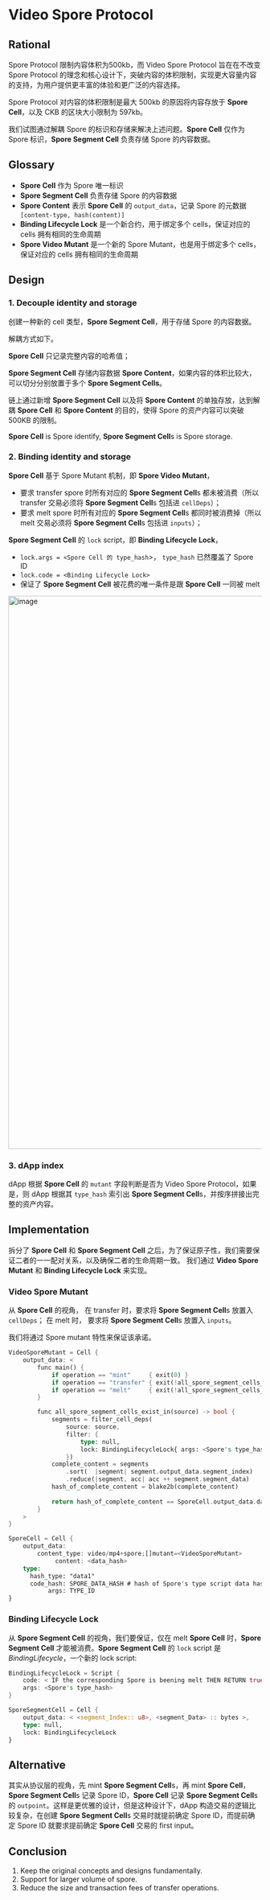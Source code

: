 # Video Spore Protocol

## Rational

Spore Protocol 限制内容体积为500kb，而 Video Spore Protocol 旨在在不改变 Spore Protocol 的理念和核心设计下，突破内容的体积限制，实现更大容量内容的支持，为用户提供更丰富的体验和更广泛的内容选择。

Spore Protocol 对内容的体积限制是最大 500kb 的原因将内容存放于 **Spore Cell**，以及 CKB 的区块大小限制为 597kb。

<!-- 其实从协议设计的视角，我也喜欢单一 cell 的设计，简洁；只是我们这次想从用户的视角，尝试去改进 Spore 协议 -->

我们试图通过解耦 Spore 的标识和存储来解决上述问题。**Spore Cell** 仅作为 Spore 标识，**Spore Segment Cell** 负责存储 Spore 的内容数据。

## Glossary

- **Spore Cell** 作为 Spore 唯一标识
- **Spore Segment Cell** 负责存储 Spore 的内容数据
- **Spore Content** 表示 **Spore Cell** 的 `output_data`，记录 Spore 的元数据 `[content-type, hash(content)]`
- **Binding Lifecycle Lock** 是一个新合约，用于绑定多个 cells，保证对应的 cells 拥有相同的生命周期
- **Spore Video Mutant** 是一个新的 Spore Mutant，也是用于绑定多个 cells，保证对应的 cells 拥有相同的生命周期

## Design

### 1. Decouple identity and storage

创建一种新的 cell 类型，**Spore Segment Cell**，用于存储 Spore 的内容数据。

解耦方式如下。

**Spore Cell** 只记录完整内容的哈希值；

**Spore Segment Cell** 存储内容数据 **Spore Content**，如果内容的体积比较大，可以切分分别放置于多个 **Spore Segment Cells**。

链上通过新增 **Spore Segment Cell** 以及将 **Spore Content** 的单独存放，达到解耦 **Spore Cell** 和 **Spore Content** 的目的，使得 Spore 的资产内容可以突破 500KB 的限制。

**Spore Cell** is Spore identify, **Spore Segment Cell**s is Spore storage.

### 2. Binding identity and storage


<!-- 解耦了 spore 的标识和存储，那就引入了一个问题，就是标识和存储的 cells 是没有硬性联系的，接下来我们要想办法构建起这两者的硬性联系，保证 Spore 的原子性。  -->

<!-- 即可一个 Spore 是存在的，那么它的标识 cell 和存储 cell 都必须存在在链上； 一个 Spore 被销毁了，那么他的标识 cell 和存储 cell 都必须一同被销毁。  -->

**Spore Cell** 基于 Spore Mutant 机制，即 **Spore Video Mutant**，
- 要求 transfer spore 时所有对应的 **Spore Segment Cell**s 都未被消费（所以 transfer 交易必须将 **Spore Segment Cell**s 包括进 `cellDeps`）；
- 要求 melt spore 时所有对应的 **Spore Segment Cell**s 都同时被消费掉（所以 melt 交易必须将  **Spore Segment Cell**s 包括进 `inputs`）；

**Spore Segment Cell** 的 `lock` script，即 **Binding Lifecycle Lock**，
- `lock.args = <Spore Cell 的 type_hash`>， `type_hash` 已然覆盖了 Spore ID
- `lock.code = <Binding Lifecycle Lock>`
- 保证了 **Spore Segment Cell** 被花费的唯一条件是跟 **Spore Cell** 一同被 melt

<img width="1100" alt="image" src="https://github.com/video-spore-protocol/video-spore-protocol/assets/1870648/6cdf6580-820d-47f4-9468-bb820d6945d6">

<!-- RGB++ 通过同构绑定将 CKB Cell 和比特币资产绑定；BRC20 通过 return 0 将 UTXO 和 BRC20 资产绑定；Binding Lifecycle Lock 通过 lock script 将 spore cell 和存储 cell 绑定 -->

### 3. dApp index

dApp 根据 **Spore Cell** 的 `mutant` 字段判断是否为 Video Spore Protocol，如果是，则 dApp 根据其 `type_hash` 索引出 **Spore Segment Cell**s，并按序拼接出完整的资产内容。


## Implementation

拆分了 **Spore Cell** 和 **Spore Segment Cell** 之后，为了保证原子性，我们需要保证二者的一一配对关系，以及确保二者的生命周期一致。
我们通过 **Video Spore Mutant** 和 **Binding Lifecycle Lock** 来实现。

### Video Spore Mutant

从 **Spore Cell** 的视角，
在 transfer 时，要求将 **Spore Segment Cell**s 放置入 `cellDeps`；
在 melt 时，    要求将 **Spore Segment Cell**s 放置入 `inputs`。

我们将通过 Spore mutant 特性来保证该承诺。

```rust
VideoSporeMutant = Cell {
    output_data: <
        func main() {
            if operation == "mint"     { exit(0) }
            if operation == "transfer" { exit(!all_spore_segment_cells_exist_in(Source::CellDep)) }>;
            if operation == "melt"     { exit(!all_spore_segment_cells_exist_in(Source::Input)) }>;
        }

        func all_spore_segment_cells_exist_in(source) -> bool {
            segments = filter_cell_deps(
                source: source,
                filter: {
                    type: null,
                    lock: BindingLifecycleLock{ args: <Spore's type_hash> }
                })
            complete_content = segments
                .sort(  |segment| segment.output_data.segment_index)
                .reduce(|segment, acc| acc ++ segment.segment_data)
            hash_of_complete_content = blake2b(complete_content)
            
            return hash_of_complete_content == SporeCell.output_data.data_hash
        }
    >
}

SporeCell = Cell {
    output_data:
        content_type: video/mp4+spore;[]mutant=<VideoSporeMutant>
             content: <data_hash>
    type:
      hash_type: "data1"
      code_hash: SPORE_DATA_HASH # hash of Spore's type script data hash
           args: TYPE_ID
}
```

### Binding Lifecycle Lock

从 **Spore Segment Cell** 的视角，我们要保证，仅在 melt **Spore Cell** 时，**Spore Segment Cell** 才能被消费。**Spore Segment Cell** 的 `lock` script 是 _BindingLifecycle_，一个新的 lock script:

```rust
BindingLifecycleLock = Script {
    code: < IF the corresponding Spore is beening melt THEN RETURN true >,
    args: <Spore's type_hash>
}

SporeSegmentCell = Cell {
    output_data: < <segment_Index:: u8>, <segment_Data> :: bytes >,
    type: null,
    lock: BindingLifecycleLock
}
```

## Alternative

其实从协议层的视角，先 mint **Spore Segment Cell**s，再 mint **Spore Cell**，**Spore Segment Cell**s 记录 Spore ID，**Spore Cell** 记录 **Spore Segment Cell**s 的 `outpoint`。这样是更优雅的设计，但是这种设计下，dApp 构造交易的逻辑比较复杂，在创建 **Spore Segment Cell**s 交易时就提前确定 Spore ID，而提前确定 Spore ID 就要求提前确定 **Spore Cell** 交易的 first input。

## Conclusion

1. Keep the original concepts and designs fundamentally.
2. Support for larger volume of spore.
3. Reduce the size and transaction fees of transfer operations.
